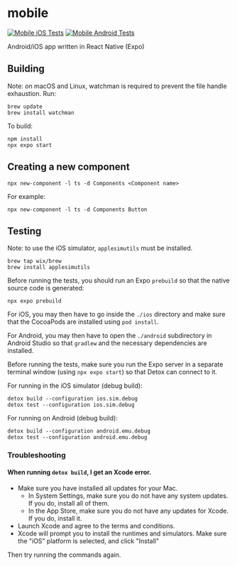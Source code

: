 # mobile

[![Mobile iOS Tests](https://github.com/Purdue-CS307-tsundoku/tsundoku/actions/workflows/mobile-ios-tests.yml/badge.svg)](https://github.com/Purdue-CS307-tsundoku/tsundoku/actions/workflows/mobile-ios-tests.yml)
[![Mobile Android Tests](https://github.com/Purdue-CS307-tsundoku/tsundoku/actions/workflows/mobile-android-tests.yml/badge.svg)](https://github.com/Purdue-CS307-tsundoku/tsundoku/actions/workflows/mobile-android-tests.yml)

Android/iOS app written in React Native (Expo)

## Building

Note: on macOS and Linux, watchman is required to prevent the file handle exhaustion. Run:

```
brew update
brew install watchman
```

To build:

```
npm install
npx expo start
```

## Creating a new component

```
npx new-component -l ts -d Components <Component name>
```

For example:

```
npx new-component -l ts -d Components Button
```

## Testing

Note: to use the iOS simulator, `applesimutils` must be installed.

```
brew tap wix/brew
brew install applesimutils
```

Before running the tests, you should run an Expo `prebuild` so that the native source code is generated:

```
npx expo prebuild
```

For iOS, you may then have to go inside the `./ios` directory and make sure that the CocoaPods are installed using `pod install`.

For Android, you may then have to open the `./android` subdirectory in Android Studio so that `gradlew` and the necessary dependencies are installed.

Before running the tests, make sure you run the Expo server in a separate terminal window (using `npx expo start`) so that Detox can connect to it.

For running in the iOS simulator (debug build):

```
detox build --configuration ios.sim.debug
detox test --configuration ios.sim.debug
```

For running on Android (debug build):

```
detox build --configuration android.emu.debug
detox test --configuration android.emu.debug
```

### Troubleshooting

#### When running `detox build`, I get an Xcode error.

- Make sure you have installed all updates for your Mac.
  - In System Settings, make sure you do not have any system updates. If you do, install all of them.
  - In the App Store, make sure you do not have any updates for Xcode. If you do, install it.
- Launch Xcode and agree to the terms and conditions.
- Xcode will prompt you to install the runtimes and simulators. Make sure the "iOS" platform is selected, and click "Install"

Then try running the commands again.
